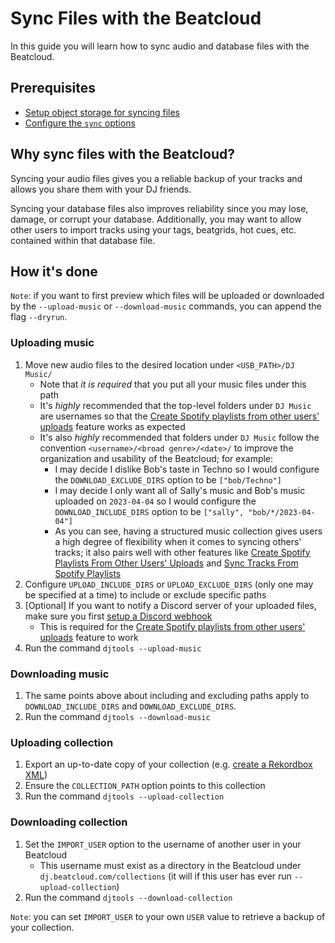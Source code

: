 # Sync Files with the Beatcloud

In this guide you will learn how to sync audio and database files with the Beatcloud.

## Prerequisites

* [Setup object storage for syncing files](setup_object_storage.md)
* [Configure the `sync` options](../tutorials/getting_started/configuration.md#sync-config)

## Why sync files with the Beatcloud?
Syncing your audio files gives you a reliable backup of your tracks and allows you share them with your DJ friends.

Syncing your database files also improves reliability since you may lose, damage, or corrupt your database. Additionally, you may want to allow other users to import tracks using your tags, beatgrids, hot cues, etc. contained within that database file.

## How it's done

`Note`: if you want to first preview which files will be uploaded or downloaded by the `--upload-music` or `--download-music` commands, you can append the flag `--dryrun`.

### Uploading music

1. Move new audio files to the desired location under `<USB_PATH>/DJ Music/`
    * Note that _it is required_ that you put all your music files under this path
    * It's *highly* recommended that the top-level folders under `DJ Music` are usernames so that the [Create Spotify playlists from other users' uploads](spotify_playlist_from_upload.md) feature works as expected
    * It's also *highly* recommended that folders under `DJ Music` follow the convention `<username>/<broad genre>/<date>/` to improve the organization and usability of the Beatcloud; for example:
        * I may decide I dislike Bob's taste in Techno so I would configure the `DOWNLOAD_EXCLUDE_DIRS` option to be `["bob/Techno"]`
        * I may decide I only want all of Sally's music and Bob's music uploaded on `2023-04-04` so I would configure the `DOWNLOAD_INCLUDE_DIRS` option to be `["sally", "bob/*/2023-04-04"]`
        * As you can see, having a structured music collection gives users a high degree of flexibility when it comes to syncing others' tracks; it also pairs well with other features like [Create Spotify Playlists From Other Users' Uploads](spotify_playlist_from_upload.md) and [Sync Tracks From Spotify Playlists](sync_spotify.md)
1. Configure `UPLOAD_INCLUDE_DIRS` or `UPLOAD_EXCLUDE_DIRS` (only one may be specified at a time) to include or exclude specific paths
1. [Optional] If you want to notify a Discord server of your uploaded files, make sure you first [setup a Discord webhook](../tutorials/getting_started/setup.md#discord-webhook)
    - This is required for the [Create Spotify playlists from other users' uploads](spotify_playlist_from_upload.md) feature to work
1. Run the command `djtools --upload-music`

### Downloading music
1. The same points above about including and excluding paths apply to `DOWNLOAD_INCLUDE_DIRS` and `DOWNLOAD_EXCLUDE_DIRS`.
1. Run the command `djtools --download-music`

### Uploading collection
1. Export an up-to-date copy of your collection (e.g. [create a Rekordbox XML](../conceptual_guides/rekordbox_collection.md#representations-of-your-collection))
1. Ensure the `COLLECTION_PATH` option points to this collection
1. Run the command `djtools --upload-collection`

### Downloading collection
1. Set the `IMPORT_USER` option to the username of another user in your Beatcloud
    - This username must exist as a directory in the Beatcloud under `dj.beatcloud.com/collections` (it will if this user has ever run `--upload-collection`)
1. Run the command `djtools --download-collection`

`Note`: you can set `IMPORT_USER` to your own `USER` value to retrieve a backup of your collection.
